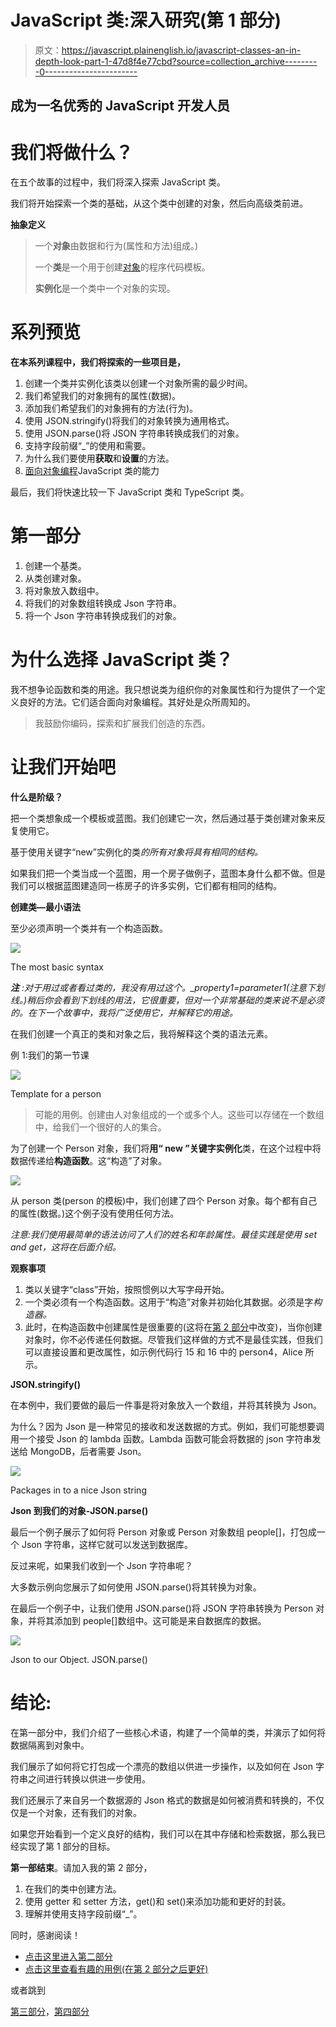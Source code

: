 # JavaScript 类:深入研究(第 1 部分)

> 原文：<https://javascript.plainenglish.io/javascript-classes-an-in-depth-look-part-1-47d8f4e77cbd?source=collection_archive---------0----------------------->

## 成为一名优秀的 JavaScript 开发人员

# 我们将做什么？

在五个故事的过程中，我们将深入探索 JavaScript 类。

我们将开始探索一个类的基础，从这个类中创建的对象，然后向高级类前进。

**抽象定义**

> 一个**对象**由数据和行为(属性和方法)组成。)
> 
> 一个**类**是一个用于创建[对象](https://en.wikipedia.org/wiki/Object_(object-oriented_programming))的程序代码模板。
> 
> **实例化**是一个类中一个对象的实现。

# 系列预览

**在本系列课程中，我们将探索的一些项目是，**

1.  创建一个类并实例化该类以创建一个对象所需的最少时间。
2.  我们希望我们的对象拥有的属性(数据)。
3.  添加我们希望我们的对象拥有的方法(行为)。
4.  使用 JSON.stringify()将我们的对象转换为通用格式。
5.  使用 JSON.parse()将 JSON 字符串转换成我们的对象。
6.  支持字段前缀“_”的使用和需要。
7.  为什么我们要使用**获取**和**设置**的方法。
8.  [面向对象编程](https://en.wikipedia.org/wiki/Object-oriented_programming)JavaScript 类的能力

最后，我们将快速比较一下 JavaScript 类和 TypeScript 类。

# 第一部分

1.  创建一个基类。
2.  从类创建对象。
3.  将对象放入数组中。
4.  将我们的对象数组转换成 Json 字符串。
5.  将一个 Json 字符串转换成我们的对象。

# **为什么选择 JavaScript 类？**

我不想争论函数和类的用途。我只想说类为组织你的对象属性和行为提供了一个定义良好的方法。它们适合面向对象编程。其好处是众所周知的。

> 我鼓励你编码，探索和扩展我们创造的东西。

# 让我们开始吧

**什么是阶级？**

把一个类想象成一个模板或蓝图。我们创建它一次，然后通过基于类创建对象来反复使用它。

基于使用关键字“new”实例化的类*的所有对象将具有相同的结构。*

如果我们把一个类当成一个蓝图，用一个房子做例子，蓝图本身什么都不做。但是我们可以根据蓝图建造同一栋房子的许多实例，它们都有相同的结构。

**创建类—最小语法**

至少必须声明一个类并有一个构造函数。

![](img/97a361ad0eaaef500731189e80c63a1e.png)

The most basic syntax

***注*** *:对于用过或者看过类的，我没有用过这个。_property1=parameter1(注意下划线。)稍后你会看到下划线的用法，它很重要，但对一个非常基础的类来说不是必须的。在下一个故事中，我将广泛使用它，并解释它的用途。*

在我们创建一个真正的类和对象之后，我将解释这个类的语法元素。

例 1:我们的第一节课

![](img/d3a791070a62c7e791929deb6244980d.png)

Template for a person

> 可能的用例。创建由人对象组成的一个或多个人。这些可以存储在一个数组中，给我们一个很好的人的集合。

为了创建一个 Person 对象，我们将**用“ **new** ”关键字实例化**类，在这个过程中将数据传递给**构造函数**。这“构造”了对象。

![](img/92d05702f9c6e2c03d53b5846d0b9ab0.png)

从 person 类(person 的模板)中，我们创建了四个 Person 对象。每个都有自己的属性(数据。)这个例子没有使用任何方法。

*注意:我们使用最简单的语法访问了人们的姓名和年龄属性。最佳实践是使用 set and get，这将在后面介绍。*

**观察事项**

1.  类以关键字“class”开始，按照惯例以大写字母开始。
2.  一个类必须有一个构造函数。这用于“构造”对象并初始化其数据。必须是字*构造器。*
3.  此时，在构造函数中创建属性是很重要的(这将在[第 2 部分](https://medium.com/javascript-in-plain-english/a-practical-use-case-for-javascript-classes-8558f2ee1b09?source=friends_link&sk=e761504545af36df0bc83ff61f381283)中改变)，当你创建对象时，你不必传递任何数据。尽管我们这样做的方式不是最佳实践，但我们可以直接设置和更改属性，如示例代码行 15 和 16 中的 person4，Alice 所示。

**JSON.stringify()**

在本例中，我们要做的最后一件事是将对象放入一个数组，并将其转换为 Json。

为什么？因为 Json 是一种常见的接收和发送数据的方式。例如，我们可能想要调用一个接受 Json 的 lambda 函数。Lambda 函数可能会将数据的 json 字符串发送给 MongoDB，后者需要 Json。

![](img/14ec720ac16e4cdf7a87ac8f4d7bcf02.png)

Packages in to a nice Json string

**Json 到我们的对象-JSON.parse()**

最后一个例子展示了如何将 Person 对象或 Person 对象数组 people[]，打包成一个 Json 字符串，这样它就可以发送到数据库。

反过来呢，如果我们收到一个 Json 字符串呢？

大多数示例向您展示了如何使用 JSON.parse()将其转换为对象。

在最后一个例子中，让我们使用 JSON.parse()将 JSON 字符串转换为 Person 对象，并将其添加到 people[]数组中。这可能是来自数据库的数据。

![](img/37605dc03bc147d6410949bbe31d3f2b.png)

Json to our Object. JSON.parse()

# **结论:**

在第一部分中，我们介绍了一些核心术语，构建了一个简单的类，并演示了如何将数据隔离到对象中。

我们展示了如何将它打包成一个漂亮的数组以供进一步操作，以及如何在 Json 字符串之间进行转换以供进一步使用。

我们还展示了来自另一个数据源的 Json 格式的数据是如何被消费和转换的，不仅仅是一个对象，还有我们的对象。

如果您开始看到一个定义良好的结构，我们可以在其中存储和检索数据，那么我已经实现了第 1 部分的目标。

**第一部结束**。请加入我的第 2 部分，

1.  在我们的类中创建方法。
2.  使用 getter 和 setter 方法，get()和 set()来添加功能和更好的封装。
3.  理解并使用支持字段前缀“_”。

同时，感谢阅读！

*   [点击这里进入第二部分](https://link.medium.com/kT0lAZ6uyZ)
*   [点击这里查看有趣的用例(在第 2 部分之后更好)](https://medium.com/javascript-in-plain-english/a-practical-use-case-for-javascript-classes-8558f2ee1b09?source=friends_link&sk=e761504545af36df0bc83ff61f381283)

或者跳到

[第三部分](https://medium.com/p/ecadd02addbc)，[第四部分](https://link.medium.com/nrwjRHTQH0)